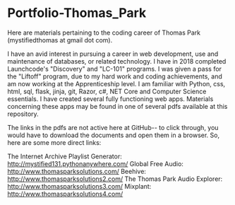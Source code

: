 # Portfolio-Thomas_Park
Here are materials pertaining to the coding career of Thomas Park (mystifiedthomas at gmail dot com).

I have an avid interest in pursuing a career in web development, use and maintenance of databases, or related technology. I have in 2018 completed Launchcode's "Discovery" and "LC-101" programs. I was given a pass for the "Liftoff" program, due to my hard work and coding achievements, and am now working at the Apprenticeship level. I am familiar with Python, css, html, sql, flask, jinja, git, Razor, c#, NET Core and Computer Science essentials. I have created several fully functioning web apps. Materials concerning these apps may be found in one of several pdfs available at this repository.

The links in the pdfs are not active here at GitHub-- to click through, you would have to download the documents and open them in a browser. So, here are some more direct links:

The Internet Archive Playlist Generator: http://mystified131.pythonanywhere.com/
Global Free Audio: http://www.thomasparksolutions.com/
Beehive: http://www.thomasparksolutions2.com/
The Thomas Park Audio Explorer: http://www.thomasparksolutions3.com/
Mixplant: http://www.thomasparksolutions4.com/
